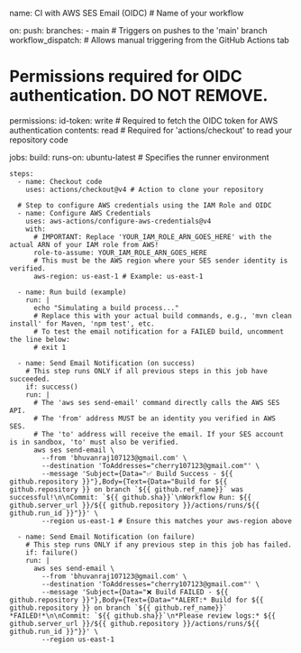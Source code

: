 name: CI with AWS SES Email (OIDC) # Name of your workflow

on:
  push:
    branches:
      - main # Triggers on pushes to the 'main' branch
  workflow_dispatch: # Allows manual triggering from the GitHub Actions tab

# Permissions required for OIDC authentication. DO NOT REMOVE.
permissions:
  id-token: write # Required to fetch the OIDC token for AWS authentication
  contents: read  # Required for 'actions/checkout' to read your repository code

jobs:
  build:
    runs-on: ubuntu-latest # Specifies the runner environment

    steps:
      - name: Checkout code
        uses: actions/checkout@v4 # Action to clone your repository

      # Step to configure AWS credentials using the IAM Role and OIDC
      - name: Configure AWS Credentials
        uses: aws-actions/configure-aws-credentials@v4
        with:
          # IMPORTANT: Replace 'YOUR_IAM_ROLE_ARN_GOES_HERE' with the actual ARN of your IAM role from AWS!
          role-to-assume: YOUR_IAM_ROLE_ARN_GOES_HERE
          # This must be the AWS region where your SES sender identity is verified.
          aws-region: us-east-1 # Example: us-east-1

      - name: Run build (example)
        run: |
          echo "Simulating a build process..."
          # Replace this with your actual build commands, e.g., 'mvn clean install' for Maven, 'npm test', etc.
          # To test the email notification for a FAILED build, uncomment the line below:
          # exit 1

      - name: Send Email Notification (on success)
        # This step runs ONLY if all previous steps in this job have succeeded.
        if: success()
        run: |
          # The 'aws ses send-email' command directly calls the AWS SES API.
          # The 'from' address MUST be an identity you verified in AWS SES.
          # The 'to' address will receive the email. If your SES account is in sandbox, 'to' must also be verified.
          aws ses send-email \
            --from 'bhuvanraj107123@gmail.com' \
            --destination 'ToAddresses="cherry107123@gmail.com"' \
            --message 'Subject={Data="✅ Build Success - ${{ github.repository }}"},Body={Text={Data="Build for ${{ github.repository }} on branch `${{ github.ref_name}}` was successful!\n\nCommit: `${{ github.sha}}`\nWorkflow Run: ${{ github.server_url }}/${{ github.repository }}/actions/runs/${{ github.run_id }}"}}' \
            --region us-east-1 # Ensure this matches your aws-region above

      - name: Send Email Notification (on failure)
        # This step runs ONLY if any previous step in this job has failed.
        if: failure()
        run: |
          aws ses send-email \
            --from 'bhuvanraj107123@gmail.com' \
            --destination 'ToAddresses="cherry107123@gmail.com"' \
            --message 'Subject={Data="❌ Build FAILED - ${{ github.repository }}"},Body={Text={Data="*ALERT:* Build for ${{ github.repository }} on branch `${{ github.ref_name}}` *FAILED!*\n\nCommit: `${{ github.sha}}`\n*Please review logs:* ${{ github.server_url }}/${{ github.repository }}/actions/runs/${{ github.run_id }}"}}' \
            --region us-east-1
